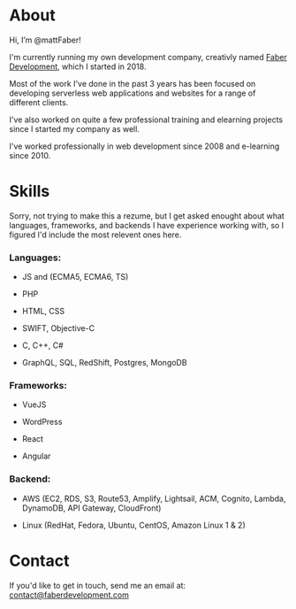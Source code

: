 # About

Hi, I’m @mattFaber!

I'm currently running my own development company, creativly named <a href="https://faberdevelopment.com" targe="_blank">Faber Development</a>, which I started in 2018.

Most of the work I've done in the past 3 years has been focused on developing serverless web applications and websites for a range of different clients.

I've also worked on quite a few professional training and elearning projects since I started my company as well.

I've worked professionally in web development since 2008 and e-learning since 2010.

# Skills

Sorry, not trying to make this a rezume, but I get asked enought about what languages, frameworks, and backends I have experience working with, so I figured I'd include the most relevent ones here.

### Languages:

* JS and (ECMA5, ECMA6, TS)

* PHP

* HTML, CSS

* SWIFT, Objective-C

* C, C++, C#

* GraphQL, SQL, RedShift, Postgres, MongoDB

### Frameworks:

* VueJS

* WordPress

* React

* Angular

### Backend:

* AWS (EC2, RDS, S3, Route53, Amplify, Lightsail, ACM, Cognito, Lambda, DynamoDB, API Gateway, CloudFront)

* Linux (RedHat, Fedora, Ubuntu, CentOS, Amazon Linux 1 & 2)

# Contact

If you'd like to get in touch, send me an email at: [contact@faberdevelopment.com](mailto:contact@faberdevelopment.com?subject=GitHub%20Contact)
